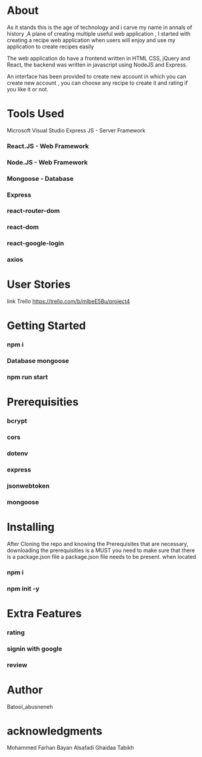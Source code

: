 # About
  As it stands this is the age of technology and i carve my name in annals of history ,A plane of creating multiple useful web application , I started with creating a recipe web application when users will enjoy and use my application to create recipes easily

 The web application do have a frontend written in HTML CSS, jQuery and React, the backend was written in javascript using NodeJS and Express.

 An interface has been provided to create new account in which you can create new account , you can choose any recipe to create it and rating if you like it or not.


# Tools Used
Microsoft Visual Studio
Express JS - Server Framework
 ### React.JS - Web Framework
 ### Node.JS - Web Framework
 ### Mongoose - Database
### Express
 ### react-router-dom
 ### react-dom
 ### react-google-login
 ### axios
# User Stories
 link Trello  https://trello.com/b/mlbeE5Bu/project4
# Getting Started
### npm i
### Database mongoose
### npm run start

# Prerequisities
### bcrypt
### cors
### dotenv
### express
### jsonwebtoken
### mongoose
# Installing
After Cloning the repo and knowing the Prerequisites that are necessary, downloading the prerequisities is a MUST
you need to make sure that there is a package.json file 
a package.json file needs to be present.
when located
 ### npm i
 ### npm init -y
 
# Extra Features
### rating
### signin with google
### review
# Author
 Batool_abusneneh
# acknowledgments
 Mohammed Farhan
 Bayan Alsafadi
 Ghaidaa Tabikh
